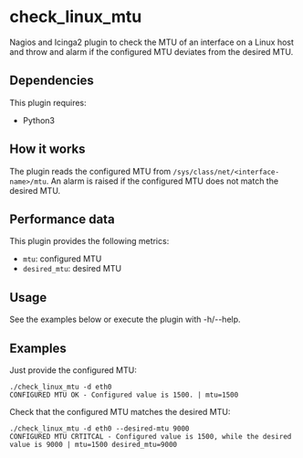 # check_linux_mtu
Nagios and Icinga2 plugin to check the MTU of an interface on a Linux host and throw and alarm if the configured MTU deviates from the desired MTU.

## Dependencies
This plugin requires:
  - Python3

## How it works
The plugin reads the configured MTU from `/sys/class/net/<interface-name>/mtu`. An alarm is raised if the configured MTU does not match the desired MTU.

## Performance data
This plugin provides the following metrics:
  - `mtu`: configured MTU
  - `desired_mtu`: desired MTU

## Usage
See the examples below or execute the plugin with -h/--help.

## Examples
Just provide the configured MTU:
```
./check_linux_mtu -d eth0
CONFIGURED MTU OK - Configured value is 1500. | mtu=1500
```

Check that the configured MTU matches the desired MTU:
```
./check_linux_mtu -d eth0 --desired-mtu 9000
CONFIGURED MTU CRTITCAL - Configured value is 1500, while the desired value is 9000 | mtu=1500 desired_mtu=9000
```
